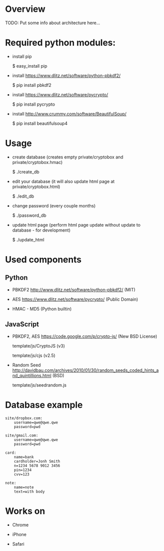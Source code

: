 # Overview

TODO: Put some info about architecture here...


# Required python modules:

- install pip

	$ easy_install pip

- install https://www.dlitz.net/software/python-pbkdf2/

	$ pip install pbkdf2

- install https://www.dlitz.net/software/pycrypto/

	$ pip install pycrypto

- install http://www.crummy.com/software/BeautifulSoup/

	$ pip install beautifulsoup4

# Usage

- create database (creates empty private/cryptobox and private/cryptobox.hmac)

	$ ./create_db

- edit your database (it will also update html page at private/cryptobox.html)

	$ ./edit_db

- change password (every couple months)

	$ ./password_db

- update html page (perform html page update without update to database - for development)

	$ ./update_html

# Used components

## Python

- PBKDF2 http://www.dlitz.net/software/python-pbkdf2/ (MIT)

- AES https://www.dlitz.net/software/pycrypto/ (Public Domain)

- HMAC - MD5 (Python builtin)

## JavaScript

- PBKDF2, AES https://code.google.com/p/crypto-js/ (New BSD License)

	template/js/CryptoJS (v3)

	template/js/cjs (v2.5)

- Random Seed http://davidbau.com/archives/2010/01/30/random_seeds_coded_hints_and_quintillions.html (BSD)

	template/js/seedrandom.js

# Database example

	site/dropbox.com:
		username=qwe@qwe.qwe
		password=pwd

	site/gmail.com:
		username=qwe@qwe.qwe
		password=pwd

	card:
		name=bank
		cardholder=Jonh Smith
		n=1234 5678 9012 3456
		pin=1234
		cvv=123

	note:
		name=note
		text=with body

# Works on

- Chrome

- iPhone

- Safari
